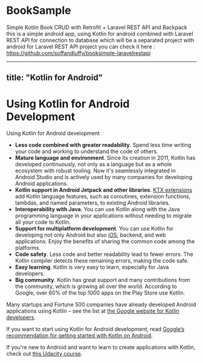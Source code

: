 # BookSample
Simple Kotlin Book CRUD with Retrofit + Laravel REST API and Backpack
this is a simple android app, using Kotlin for android combined with Laravel REST API for connection to database which will be a separated project with android
for Laravel REST API project you can check it here : https://github.com/soffandluffy/booksimple-laravelrestapi

---
title: "Kotlin for Android"
---

# Using Kotlin for Android Development

Using Kotlin for Android development

* **Less code combined with greater readability**. Spend less time writing your code and working to understand the code of others.
* **Mature language and environment**. Since its creation in 2011, Kotlin has developed continuously, not only as a language 
but as a whole ecosystem with robust tooling. Now it's seamlessly integrated in Android Studio and is actively used by many companies 
for developing Android applications.
* **Kotlin support in Android Jetpack and other libraries**. [KTX extensions](https://developer.android.com/kotlin/ktx) add Kotlin language features, 
such as coroutines, extension functions, lambdas, and named parameters, to existing Android libraries.
* **Interoperability with Java**. You can use Kotlin along with the Java programming language in your applications without needing to migrate all your code 
to Kotlin.
* **Support for multiplatform development**. You can use Kotlin for developing not only Android but also [iOS](https://www.jetbrains.com/lp/mobilecrossplatform/), backend, and web applications. 
Enjoy the benefits of sharing the common code among the platforms.
* **Code safety**. Less code and better readability lead to fewer errors. The Kotlin compiler detects these remaining errors, making the code safe.
* **Easy learning**. Kotlin is very easy to learn, especially for Java developers.
* **Big community**. Kotlin has great support and many contributions from the community, which is growing all over the world. 
According to Google, over 60% of the top 1000 apps on the Play Store use Kotlin.

Many startups and Fortune 500 companies have already developed Android applications using Kotlin – see the list at [the Google website for Kotlin developers](https://developer.android.com/kotlin).

If you want to start using Kotlin for Android development, read [Google’s recommendation for getting started with Kotlin on Android](https://developer.android.com/kotlin/get-started).

If you're new to Android and want to learn to create applications with Kotlin, check out [this Udacity course](https://www.udacity.com/course/developing-android-apps-with-kotlin--ud9012).
